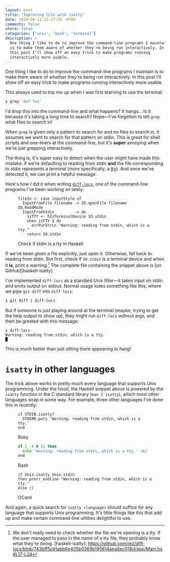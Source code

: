 ```yaml
---
layout: post
title: "Improving CLIs with isatty"
date: 2019-06-11 12:17:59 -0700
comments: false
share: false
categories: ['unix', 'bash', 'terminal']
description: >
  One thing I like to do to improve the command-line programs I maintain
  is to make them aware of whether they're being run interactively. In
  this post I'll show off an easy trick to make programs running
  interactively more usable.
---
```


One thing I like to do to improve the command-line programs I maintain
is to make them aware of whether they're being run interactively. In
this post I'll show off an easy trick to make programs running
interactively more usable.

<!-- more -->

This always used to trip me up when I was first learning to use the
terminal:

```bash
❯ grep 'def foo'
```

I'd drop this into the command-line and what happens? It hangs... Is it
because it's taking a long time to search? Nope—I've forgetten to tell
`grep` what files to search in!

When `grep` is given only a pattern to search for and no files to search
in, it assumes we want to search for that pattern on stdin. This is
great for shell scripts and one-liners at the command-line, but it's
**super** annoying when we're just grepping interactively.

The thing is, it's super easy to detect when the user might have made
this mistake: if we're defaulting to reading from stdin **and** the file
corresponding to stdin represents a terminal (more specifically, a
[tty]). And once we've detected it, we can print a helpful message.

[tty]: https://unix.stackexchange.com/questions/4126/

Here's how I did it when writing [`diff-locs`], one of the command-line
programs I've been working on lately:

[`diff-locs`]: https://github.com/jez/diff-locs

<figure>

```{.haskell .numberLines}
fileIn <- case inputStyle of
  InputFromFile filename -> IO.openFile filename IO.ReadMode
  InputFromStdin         -> do
    isTTY <- hIsTerminalDevice IO.stdin
    when isTTY $ do
      errPutStrLn "Warning: reading from stdin, which is a tty."
    return IO.stdin
```

<figcaption>Check if stdin is a tty in Haskell</figcaption>
</figure>

If we've been given a file explicitly, just open it. Otherwise, fall
back to reading from stdin. But first, check if `IO.stdin` is a terminal
device and when it **is**, print a warning.[^tty-file] The complete file
containing the snippet above is [on GitHub][haskell-isatty].

[^tty-file]: We don't really need to check whether the file we're opening is a tty. If the user managed to pass in the *name* of a tty file, they probably know what they're doing.
[haskell-isatty]: https://github.com/jez/diff-locs/blob/743bff5cb1abb6e405b0369b195614aea6ec018d/app/Main.hs#L17-L24

I've implemented `diff-locs` as a standard Unix filter—it takes input on
stdin and emits output on stdout. Normal usage looks something like
this, where we pipe `git diff` into `diff-locs`:

```bash
❯ git diff | diff-locs
```

But if someone is just playing around at the terminal (maybe, trying to
get the help output to show up), they might run `diff-locs` without
args, and then be greeted with this message:

```
❯ diff-locs
Warning: reading from stdin, which is a tty.
█
```

This is much better than just sitting there appearing to hang!


# `isatty` in other languages

The trick above works in pretty much every language that supports Unix
programming. Under the hood, the Haskell snippet above is powered by the
`isatty` function in the C standard library (`man 3 isatty`), which most
other languages wrap in some way. For example, three other languages I've
done this in recently:

<figure>

```{.ruby .numberLines}
if STDIN.isatty?
  STDERR.puts 'Warning: reading from stdin, which is a tty.'
end
```

<figcaption>Ruby</figcaption>
</figure>

<figure>

```{.bash .numberLines}
if [ -t 0 ]; then
  echo 'Warning: reading from stdin, which is a tty.' >&2
end
```

<figcaption>Bash</figcaption>
</figure>

<figure>

```{.ocaml .numberLines}
if Unix.isatty Unix.stdin
then prerr_endline "Warning: reading from stdin, which is a tty."
else ()
```

<figcaption>OCaml</figcaption>
</figure>

And again, a quick search for `isatty <language>` should suffice for any
language that supports Unix programming. It's little things like this
that add up and make certain command-line utilities delightful to use.
